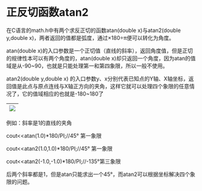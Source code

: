 # 正反切函数atan2

在C语言的math.h中有两个求反正切的函数atan(double x)与atan2(double y,double x)，两者返回的值都是弧度，通过×180÷π便可以转化为角度。

atan(double x)的入口参数是一个正切值（直线的斜率），返回角度值，但是正切的规律性本可以有两个角度的，atan(double x)却只返回一个角度，因为atan的值域是从-90~90，也就是只能处理第一和第四象限，所以一般不使用。

atan2(double y,double x) 的入口参数y、x分别代表已知点的Y轴、X轴坐标，返回值是此点与原点连线与X轴正方向的夹角，这样它就可以处理四个象限的任意情况了，它的值域相应的也就是-180~180了

| ![](/img/atan2.png) |
| :--: |


例如：斜率是1的直线的夹角

cout<<atan(1.0)*180/PI;//45° 第一象限

cout<<atan2(1.0,1.0)*180/PI;//45° 第一象限

cout<<atan2(-1.0,-1.0)*180/PI;//-135°第三象限

后两个斜率都是1，但是atan只能求出一个45°，而atan2可以根据坐标解决四个象限的问题。
